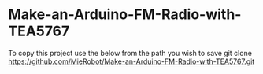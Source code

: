 ﻿# Make-an-Arduino-FM-Radio-with-TEA5767
To copy this project use the below from the path you wish to save
git clone https://github.com/MieRobot/Make-an-Arduino-FM-Radio-with-TEA5767.git
